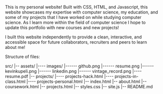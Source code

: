 This is my personal website! Built with CSS, HTML, and Javascript, this website showcases my expertise with computer science, my education, and some of my projects that I have worked on while studying computer science. As I learn more within the field of computer science I hope to update this portfolio with new courses and new projects!

I built this website independently to provide a clean, interactive, and accessible space for future collaborators, recruiters and peers to learn about me!

Structure of files:

src/
|-- assets/
|---- images/
|------ github.png
|------ resume.png
|------ kevinkupeli.png
|------ linkedin.png
|------ vintage_record.png
|---- resume.pdf
|-- projects/
|---- projects-hack.html
|---- projects-in-class.html
|---- projects-personal.html
|-- index.html
|-- about.html
|-- coursework.html
|-- projects.html
|-- styles.css
|-- site.js
|-- README.md
